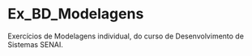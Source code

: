 # Ex_BD_Modelagens
Exercícios de Modelagens individual, do curso de Desenvolvimento de Sistemas SENAI.
